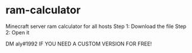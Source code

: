 # ram-calculator
Minecraft server ram calculator for all hosts
Step 1: Download the file
Step 2: Open it

DM aly#1992 IF YOU NEED A CUSTOM VERSION FOR FREE!
